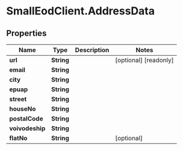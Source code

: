 # SmallEodClient.AddressData

## Properties

Name | Type | Description | Notes
------------ | ------------- | ------------- | -------------
**url** | **String** |  | [optional] [readonly] 
**email** | **String** |  | 
**city** | **String** |  | 
**epuap** | **String** |  | 
**street** | **String** |  | 
**houseNo** | **String** |  | 
**postalCode** | **String** |  | 
**voivodeship** | **String** |  | 
**flatNo** | **String** |  | [optional] 


